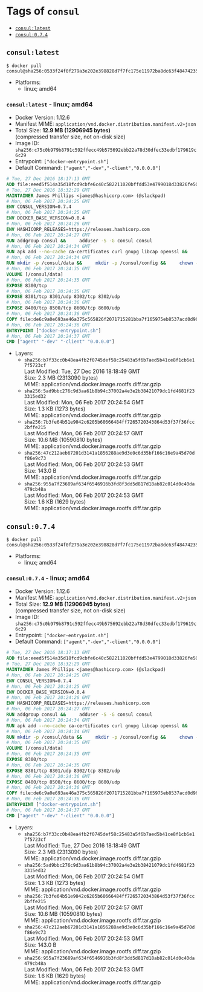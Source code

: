 <!-- THIS FILE IS GENERATED VIA './update-remote.sh' -->

# Tags of `consul`

-	[`consul:latest`](#consullatest)
-	[`consul:0.7.4`](#consul074)

## `consul:latest`

```console
$ docker pull consul@sha256:0533f24f0f279a3e202e398828d7f7fc175e11972ba8dc63f48474235b471923
```

-	Platforms:
	-	linux; amd64

### `consul:latest` - linux; amd64

-	Docker Version: 1.12.6
-	Manifest MIME: `application/vnd.docker.distribution.manifest.v2+json`
-	Total Size: **12.9 MB (12906945 bytes)**  
	(compressed transfer size, not on-disk size)
-	Image ID: `sha256:c75c0b979b8791c592ffecc49b575692ebb22a78d30dfec33edbf179619c6c29`
-	Entrypoint: `["docker-entrypoint.sh"]`
-	Default Command: `["agent","-dev","-client","0.0.0.0"]`

```dockerfile
# Tue, 27 Dec 2016 18:17:13 GMT
ADD file:eeed5f514a35d18fcd9cbfe6c40c582211020bffdd53e4799018d33826fe5067 in / 
# Tue, 27 Dec 2016 18:32:29 GMT
MAINTAINER James Phillips <james@hashicorp.com> (@slackpad)
# Mon, 06 Feb 2017 20:24:25 GMT
ENV CONSUL_VERSION=0.7.4
# Mon, 06 Feb 2017 20:24:25 GMT
ENV DOCKER_BASE_VERSION=0.0.4
# Mon, 06 Feb 2017 20:24:26 GMT
ENV HASHICORP_RELEASES=https://releases.hashicorp.com
# Mon, 06 Feb 2017 20:24:27 GMT
RUN addgroup consul &&     adduser -S -G consul consul
# Mon, 06 Feb 2017 20:24:34 GMT
RUN apk add --no-cache ca-certificates curl gnupg libcap openssl &&     gpg --recv-keys 91A6E7F85D05C65630BEF18951852D87348FFC4C &&     mkdir -p /tmp/build &&     cd /tmp/build &&     wget ${HASHICORP_RELEASES}/docker-base/${DOCKER_BASE_VERSION}/docker-base_${DOCKER_BASE_VERSION}_linux_amd64.zip &&     wget ${HASHICORP_RELEASES}/docker-base/${DOCKER_BASE_VERSION}/docker-base_${DOCKER_BASE_VERSION}_SHA256SUMS &&     wget ${HASHICORP_RELEASES}/docker-base/${DOCKER_BASE_VERSION}/docker-base_${DOCKER_BASE_VERSION}_SHA256SUMS.sig &&     gpg --batch --verify docker-base_${DOCKER_BASE_VERSION}_SHA256SUMS.sig docker-base_${DOCKER_BASE_VERSION}_SHA256SUMS &&     grep ${DOCKER_BASE_VERSION}_linux_amd64.zip docker-base_${DOCKER_BASE_VERSION}_SHA256SUMS | sha256sum -c &&     unzip docker-base_${DOCKER_BASE_VERSION}_linux_amd64.zip &&     cp bin/gosu bin/dumb-init /bin &&     wget ${HASHICORP_RELEASES}/consul/${CONSUL_VERSION}/consul_${CONSUL_VERSION}_linux_amd64.zip &&     wget ${HASHICORP_RELEASES}/consul/${CONSUL_VERSION}/consul_${CONSUL_VERSION}_SHA256SUMS &&     wget ${HASHICORP_RELEASES}/consul/${CONSUL_VERSION}/consul_${CONSUL_VERSION}_SHA256SUMS.sig &&     gpg --batch --verify consul_${CONSUL_VERSION}_SHA256SUMS.sig consul_${CONSUL_VERSION}_SHA256SUMS &&     grep consul_${CONSUL_VERSION}_linux_amd64.zip consul_${CONSUL_VERSION}_SHA256SUMS | sha256sum -c &&     unzip -d /bin consul_${CONSUL_VERSION}_linux_amd64.zip &&     cd /tmp &&     rm -rf /tmp/build &&     apk del gnupg openssl &&     rm -rf /root/.gnupg
# Mon, 06 Feb 2017 20:24:34 GMT
RUN mkdir -p /consul/data &&     mkdir -p /consul/config &&     chown -R consul:consul /consul
# Mon, 06 Feb 2017 20:24:35 GMT
VOLUME [/consul/data]
# Mon, 06 Feb 2017 20:24:35 GMT
EXPOSE 8300/tcp
# Mon, 06 Feb 2017 20:24:35 GMT
EXPOSE 8301/tcp 8301/udp 8302/tcp 8302/udp
# Mon, 06 Feb 2017 20:24:36 GMT
EXPOSE 8400/tcp 8500/tcp 8600/tcp 8600/udp
# Mon, 06 Feb 2017 20:24:36 GMT
COPY file:de6c9a0e693ae46a375c565826f2071715281bba7f165975eb8537acd0d96ff4 in /usr/local/bin/docker-entrypoint.sh 
# Mon, 06 Feb 2017 20:24:36 GMT
ENTRYPOINT ["docker-entrypoint.sh"]
# Mon, 06 Feb 2017 20:24:37 GMT
CMD ["agent" "-dev" "-client" "0.0.0.0"]
```

-	Layers:
	-	`sha256:b7f33cc0b48ea4fb2f0745def58c25483a5f6b7aed5b41ce8f1cb6e17f5723cf`  
		Last Modified: Tue, 27 Dec 2016 18:18:49 GMT  
		Size: 2.3 MB (2313090 bytes)  
		MIME: application/vnd.docker.image.rootfs.diff.tar.gzip
	-	`sha256:5ad9bbc276c9d3aa61b8b94c37002a4e3e2b38421079dc1fd4681f233315ed32`  
		Last Modified: Mon, 06 Feb 2017 20:24:54 GMT  
		Size: 1.3 KB (1273 bytes)  
		MIME: application/vnd.docker.image.rootfs.diff.tar.gzip
	-	`sha256:7b3fe64b51e9042c6205b60666484ff7265720343864d53f37f36fcc2bffe215`  
		Last Modified: Mon, 06 Feb 2017 20:24:57 GMT  
		Size: 10.6 MB (10590810 bytes)  
		MIME: application/vnd.docker.image.rootfs.diff.tar.gzip
	-	`sha256:47c212aeb67201d3141a1856288ae9d3e0c6d35bf166c16e9a45d70df86e9c73`  
		Last Modified: Mon, 06 Feb 2017 20:24:53 GMT  
		Size: 143.0 B  
		MIME: application/vnd.docker.image.rootfs.diff.tar.gzip
	-	`sha256:955a7f23689af634f6546916b3fd8f3dd5d817d18ab82c014d0c40da479cb48a`  
		Last Modified: Mon, 06 Feb 2017 20:24:53 GMT  
		Size: 1.6 KB (1629 bytes)  
		MIME: application/vnd.docker.image.rootfs.diff.tar.gzip

## `consul:0.7.4`

```console
$ docker pull consul@sha256:0533f24f0f279a3e202e398828d7f7fc175e11972ba8dc63f48474235b471923
```

-	Platforms:
	-	linux; amd64

### `consul:0.7.4` - linux; amd64

-	Docker Version: 1.12.6
-	Manifest MIME: `application/vnd.docker.distribution.manifest.v2+json`
-	Total Size: **12.9 MB (12906945 bytes)**  
	(compressed transfer size, not on-disk size)
-	Image ID: `sha256:c75c0b979b8791c592ffecc49b575692ebb22a78d30dfec33edbf179619c6c29`
-	Entrypoint: `["docker-entrypoint.sh"]`
-	Default Command: `["agent","-dev","-client","0.0.0.0"]`

```dockerfile
# Tue, 27 Dec 2016 18:17:13 GMT
ADD file:eeed5f514a35d18fcd9cbfe6c40c582211020bffdd53e4799018d33826fe5067 in / 
# Tue, 27 Dec 2016 18:32:29 GMT
MAINTAINER James Phillips <james@hashicorp.com> (@slackpad)
# Mon, 06 Feb 2017 20:24:25 GMT
ENV CONSUL_VERSION=0.7.4
# Mon, 06 Feb 2017 20:24:25 GMT
ENV DOCKER_BASE_VERSION=0.0.4
# Mon, 06 Feb 2017 20:24:26 GMT
ENV HASHICORP_RELEASES=https://releases.hashicorp.com
# Mon, 06 Feb 2017 20:24:27 GMT
RUN addgroup consul &&     adduser -S -G consul consul
# Mon, 06 Feb 2017 20:24:34 GMT
RUN apk add --no-cache ca-certificates curl gnupg libcap openssl &&     gpg --recv-keys 91A6E7F85D05C65630BEF18951852D87348FFC4C &&     mkdir -p /tmp/build &&     cd /tmp/build &&     wget ${HASHICORP_RELEASES}/docker-base/${DOCKER_BASE_VERSION}/docker-base_${DOCKER_BASE_VERSION}_linux_amd64.zip &&     wget ${HASHICORP_RELEASES}/docker-base/${DOCKER_BASE_VERSION}/docker-base_${DOCKER_BASE_VERSION}_SHA256SUMS &&     wget ${HASHICORP_RELEASES}/docker-base/${DOCKER_BASE_VERSION}/docker-base_${DOCKER_BASE_VERSION}_SHA256SUMS.sig &&     gpg --batch --verify docker-base_${DOCKER_BASE_VERSION}_SHA256SUMS.sig docker-base_${DOCKER_BASE_VERSION}_SHA256SUMS &&     grep ${DOCKER_BASE_VERSION}_linux_amd64.zip docker-base_${DOCKER_BASE_VERSION}_SHA256SUMS | sha256sum -c &&     unzip docker-base_${DOCKER_BASE_VERSION}_linux_amd64.zip &&     cp bin/gosu bin/dumb-init /bin &&     wget ${HASHICORP_RELEASES}/consul/${CONSUL_VERSION}/consul_${CONSUL_VERSION}_linux_amd64.zip &&     wget ${HASHICORP_RELEASES}/consul/${CONSUL_VERSION}/consul_${CONSUL_VERSION}_SHA256SUMS &&     wget ${HASHICORP_RELEASES}/consul/${CONSUL_VERSION}/consul_${CONSUL_VERSION}_SHA256SUMS.sig &&     gpg --batch --verify consul_${CONSUL_VERSION}_SHA256SUMS.sig consul_${CONSUL_VERSION}_SHA256SUMS &&     grep consul_${CONSUL_VERSION}_linux_amd64.zip consul_${CONSUL_VERSION}_SHA256SUMS | sha256sum -c &&     unzip -d /bin consul_${CONSUL_VERSION}_linux_amd64.zip &&     cd /tmp &&     rm -rf /tmp/build &&     apk del gnupg openssl &&     rm -rf /root/.gnupg
# Mon, 06 Feb 2017 20:24:34 GMT
RUN mkdir -p /consul/data &&     mkdir -p /consul/config &&     chown -R consul:consul /consul
# Mon, 06 Feb 2017 20:24:35 GMT
VOLUME [/consul/data]
# Mon, 06 Feb 2017 20:24:35 GMT
EXPOSE 8300/tcp
# Mon, 06 Feb 2017 20:24:35 GMT
EXPOSE 8301/tcp 8301/udp 8302/tcp 8302/udp
# Mon, 06 Feb 2017 20:24:36 GMT
EXPOSE 8400/tcp 8500/tcp 8600/tcp 8600/udp
# Mon, 06 Feb 2017 20:24:36 GMT
COPY file:de6c9a0e693ae46a375c565826f2071715281bba7f165975eb8537acd0d96ff4 in /usr/local/bin/docker-entrypoint.sh 
# Mon, 06 Feb 2017 20:24:36 GMT
ENTRYPOINT ["docker-entrypoint.sh"]
# Mon, 06 Feb 2017 20:24:37 GMT
CMD ["agent" "-dev" "-client" "0.0.0.0"]
```

-	Layers:
	-	`sha256:b7f33cc0b48ea4fb2f0745def58c25483a5f6b7aed5b41ce8f1cb6e17f5723cf`  
		Last Modified: Tue, 27 Dec 2016 18:18:49 GMT  
		Size: 2.3 MB (2313090 bytes)  
		MIME: application/vnd.docker.image.rootfs.diff.tar.gzip
	-	`sha256:5ad9bbc276c9d3aa61b8b94c37002a4e3e2b38421079dc1fd4681f233315ed32`  
		Last Modified: Mon, 06 Feb 2017 20:24:54 GMT  
		Size: 1.3 KB (1273 bytes)  
		MIME: application/vnd.docker.image.rootfs.diff.tar.gzip
	-	`sha256:7b3fe64b51e9042c6205b60666484ff7265720343864d53f37f36fcc2bffe215`  
		Last Modified: Mon, 06 Feb 2017 20:24:57 GMT  
		Size: 10.6 MB (10590810 bytes)  
		MIME: application/vnd.docker.image.rootfs.diff.tar.gzip
	-	`sha256:47c212aeb67201d3141a1856288ae9d3e0c6d35bf166c16e9a45d70df86e9c73`  
		Last Modified: Mon, 06 Feb 2017 20:24:53 GMT  
		Size: 143.0 B  
		MIME: application/vnd.docker.image.rootfs.diff.tar.gzip
	-	`sha256:955a7f23689af634f6546916b3fd8f3dd5d817d18ab82c014d0c40da479cb48a`  
		Last Modified: Mon, 06 Feb 2017 20:24:53 GMT  
		Size: 1.6 KB (1629 bytes)  
		MIME: application/vnd.docker.image.rootfs.diff.tar.gzip
